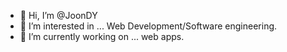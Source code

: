 - 👋 Hi, I’m @JoonDY
- 👀 I’m interested in ... Web Development/Software engineering.
- 🌱 I’m currently working on ... web apps.
